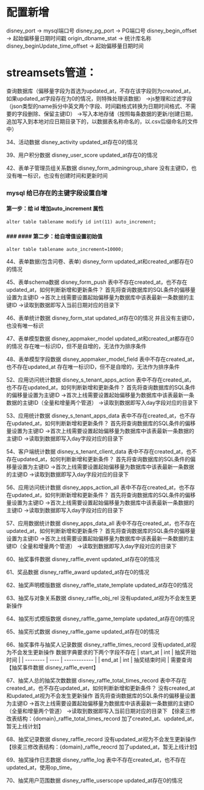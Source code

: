 # 配置新增
disney_port -> mysql端口号
disney_pg_port -> PG端口号
disney_begin_offset -> 起始偏移量日期时间戳
origin_dbname_stat -> 统计库名称
disney_beginUpdate_time_offset -> 起始偏移量日期时间



# streamsets管道：
查询数据库（偏移量字段为首选为updated_at，不存在该字段则为created_at，如果updated_at字段存在为0的情况，则特殊处理该数据）
->js整理和过滤字段（json类型的name拆分中英文两个字段、时间戳格式转换为日期时间格式、不需要的字段删除、保留主键ID）
->写入本地存储（按照每条数据的更新/创建日期，追加写入到本地对应日期目录下的，以数据表名称命名的，以.csv后缀命名的文件中）



34、活动数据 disney_activity
updated_at存在0的情况


39、用户积分数据 disney_user_score
updated_at存在0的情况


42、表单子管理员组关系数据 disney_form_admingroup_share
没有主键ID，也没有唯一标识，也没有创建时间和更新时间

### mysql 给已存在的主键字段设置自增

#### 第一步：给 id 增加auto_increment 属性
```
alter table tablename modify id int(11) auto_increment;

```

#### ### #### 第二步：给自增值设置初始值
```
alter table tablename auto_increment=10000;
```



44、表单数据(包含问卷、表单)  disney_form
updated_at和created_at都存在0的情况


45、表单schema数据  disney_form_push
表中不存在created_at，也不存在updated_at，如何判断新增和更新条件？
首先将查询数据库的SQL条件的偏移量设置为主键ID
->首次上线需要设置起始偏移量为数据库中该表最新一条数据的主键ID
->读取到数据即写入当前日期对应的目录下

46、表单统计数据 disney_form_stat
updated_at存在0的情况
并且没有主键ID，也没有唯一标识




47、表单模型数据 disney_appmaker_model
updated_at和created_at都存在0的情况
存在唯一标识ID，但不是自增的，无法作为排序条件

48、表单模型字段数据 disney_appmaker_model_field
表中不存在created_at，也不存在updated_at
存在唯一标识ID，但不是自增的，无法作为排序条件

52、应用访问统计数据 disney_s_tenant_apps_action
表中不存在created_at，也不存在updated_at，如何判断新增和更新条件？
首先将查询数据库的SQL条件的偏移量设置为主键ID
->首次上线需要设置起始偏移量为数据库中该表最新一条数据的主键ID（全量和增量两个管道）
->读取到数据即写入day字段对应的目录下

53、应用统计数据 disney_s_tenant_apps_data
表中不存在created_at，也不存在updated_at，如何判断新增和更新条件？
首先将查询数据库的SQL条件的偏移量设置为主键ID
->首次上线需要设置起始偏移量为数据库中该表最新一条数据的主键ID
->读取到数据即写入day字段对应的目录下

54、客户端统计数据 disney_s_tenant_client_data
表中不存在created_at，也不存在updated_at，如何判断新增和更新条件？
首先将查询数据库的SQL条件的偏移量设置为主键ID
->首次上线需要设置起始偏移量为数据库中该表最新一条数据的主键ID
->读取到数据即写入day字段对应的目录下

56、应用访问统计数据 disney_apps_action_all
表中不存在created_at，也不存在updated_at，如何判断新增和更新条件？
首先将查询数据库的SQL条件的偏移量设置为主键ID
->首次上线需要设置起始偏移量为数据库中该表最新一条数据的主键ID
->读取到数据即写入day字段对应的目录下

57、应用数据统计数据 disney_apps_data_all
表中不存在created_at，也不存在updated_at，如何判断新增和更新条件？
首先将查询数据库的SQL条件的偏移量设置为主键ID
->首次上线需要设置起始偏移量为数据库中该表最新一条数据的主键ID（全量和增量两个管道）
->读取到数据即写入day字段对应的目录下




60、抽奖事件数据 disney_raffle_event
updated_at存在0的情况

61、奖品数据 disney_raffle_award
updated_at存在0的情况

62、抽奖声明模版数据 disney_raffle_state_template
updated_at存在0的情况

63、抽奖与对象关系数据 disney_raffle_obj_rel
没有updated_at视为不会发生更新操作

64、抽奖形式模版数据 disney_raffle_game_template
updated_at存在0的情况

65、抽奖形式数据 disney_raffle_game
updated_at存在0的情况

66、抽奖事件与抽奖人记录数据 disney_raffle_times_record
没有updated_at视为不会发生更新操作
数据字典要求的下两个字段不存在
| start_at | int  | 抽奖开始时间 |
| -------- | ---- | ------------ |
| end_at   | int  | 抽奖结束时间 |
需要查询【抽奖事件数据 disney_raffle_event】

67、抽奖人总的抽奖次数数据 disney_raffle_total_times_record
表中不存在created_at，也不存在updated_at，如何判断新增和更新条件？
没有created_at和updated_at视为不会发生更新操作
首先将查询数据库的SQL条件的偏移量设置为主键ID
->首次上线需要设置起始偏移量为数据库中该表最新一条数据的主键ID（全量和增量两个管道）
->读取到数据即写入当前日期对应的目录下
【徐麦三修改表结构：{domain}_raffle_total_times_record 加了created_at、updated_at，暂无上线计划】

68、抽奖记录数据 disney_raffle_record
没有updated_at视为不会发生更新操作
【徐麦三修改表结构：{domain}_raffle_reocrd  加了updated_at，暂无上线计划】

69、抽奖操作日志数据 disney_raffle_log
表中不存在created_at，也不存在updated_at，使用op_time。

70、抽奖用户范围数据 disney_raffle_userscope
updated_at存在0的情况








